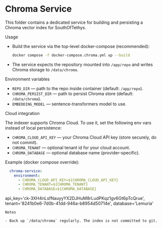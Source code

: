 # Chroma Service

This folder contains a dedicated service for building and persisting a Chroma vector index for SouthOfTethys.

Usage

- Build the service via the top-level docker-compose (recommended):
  ```bash
  docker compose -f docker-compose.chroma.yml up --build
  ```

- The service expects the repository mounted into `/app/repo` and writes Chroma storage to `/data/chroma`.

Environment variables

- `REPO_DIR` — path to the repo inside container (default: `/app/repo`).
- `CHROMA_PERSIST_DIR` — path to persist Chroma store (default: `/data/chroma`).
- `EMBEDDING_MODEL` — sentence-transformers model to use.

Cloud integration

The indexer supports Chroma Cloud. To use it, set the following env vars instead of local persistence:

- `CHROMA_CLOUD_API_KEY` — your Chroma Cloud API key (store securely, do not commit).
- `CHROMA_TENANT` — optional tenant id for your cloud account.
- `CHROMA_DATABASE` — optional database name (provider-specific).

Example (docker compose override):

```yaml
  chroma-service:
    environment:
      - CHROMA_CLOUD_API_KEY=${CHROMA_CLOUD_API_KEY}
      - CHROMA_TENANT=${CHROMA_TENANT}
      - CHROMA_DATABASE=${CHROMA_DATABASE}
```
  api_key='ck-3XH4nLsfNauyyYX2DJHuM8rLudPKqz1gv6Gt6pTcQrue',
  tenant='8241b0e6-7d0b-41dd-946a-b8954d50714e',
  database='Lemuria'
 ``` 
Notes

- Back up `/data/chroma` regularly. The index is not committed to git.
